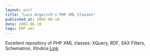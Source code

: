 ```yaml
---
layout: post
title: "Luis Argerich's PHP XML Classes"
published_at: 2002-06-18
date: 2002-06-18
tags: PHP xml
---
```


Excellent repository of PHP XML classes: XQuery, RDF, SAX Filters, Schematron, XIndice.[Link](http://phpxmlclasses.sourceforge.net/)  